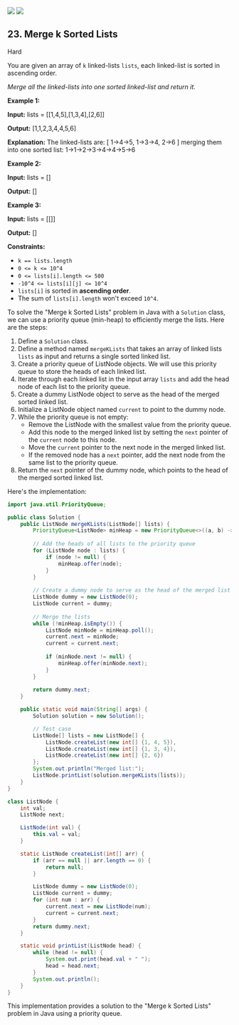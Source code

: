 [![](https://img.shields.io/github/stars/LeetCode-Top-Interview-150/LeetCode-Top-Interview-150?label=Stars&style=flat-square)](https://github.com/LeetCode-Top-Interview-150/LeetCode-Top-Interview-150)
[![](https://img.shields.io/github/forks/LeetCode-Top-Interview-150/LeetCode-Top-Interview-150?label=Fork%20me%20on%20GitHub%20&style=flat-square)](https://github.com/LeetCode-Top-Interview-150/LeetCode-Top-Interview-150/fork)

## 23\. Merge k Sorted Lists

Hard

You are given an array of `k` linked-lists `lists`, each linked-list is sorted in ascending order.

_Merge all the linked-lists into one sorted linked-list and return it._

**Example 1:**

**Input:** lists = \[\[1,4,5],[1,3,4],[2,6]]

**Output:** [1,1,2,3,4,4,5,6]

**Explanation:** The linked-lists are: [ 1->4->5, 1->3->4, 2->6 ] merging them into one sorted list: 1->1->2->3->4->4->5->6 

**Example 2:**

**Input:** lists = []

**Output:** [] 

**Example 3:**

**Input:** lists = \[\[]]

**Output:** [] 

**Constraints:**

*   `k == lists.length`
*   `0 <= k <= 10^4`
*   `0 <= lists[i].length <= 500`
*   `-10^4 <= lists[i][j] <= 10^4`
*   `lists[i]` is sorted in **ascending order**.
*   The sum of `lists[i].length` won't exceed `10^4`.

To solve the "Merge k Sorted Lists" problem in Java with a `Solution` class, we can use a priority queue (min-heap) to efficiently merge the lists. Here are the steps:

1. Define a `Solution` class.
2. Define a method named `mergeKLists` that takes an array of linked lists `lists` as input and returns a single sorted linked list.
3. Create a priority queue of ListNode objects. We will use this priority queue to store the heads of each linked list.
4. Iterate through each linked list in the input array `lists` and add the head node of each list to the priority queue.
5. Create a dummy ListNode object to serve as the head of the merged sorted linked list.
6. Initialize a ListNode object named `current` to point to the dummy node.
7. While the priority queue is not empty:
   - Remove the ListNode with the smallest value from the priority queue.
   - Add this node to the merged linked list by setting the `next` pointer of the `current` node to this node.
   - Move the `current` pointer to the next node in the merged linked list.
   - If the removed node has a `next` pointer, add the next node from the same list to the priority queue.
8. Return the `next` pointer of the dummy node, which points to the head of the merged sorted linked list.

Here's the implementation:

```java
import java.util.PriorityQueue;

public class Solution {
    public ListNode mergeKLists(ListNode[] lists) {
        PriorityQueue<ListNode> minHeap = new PriorityQueue<>((a, b) -> a.val - b.val);
        
        // Add the heads of all lists to the priority queue
        for (ListNode node : lists) {
            if (node != null) {
                minHeap.offer(node);
            }
        }
        
        // Create a dummy node to serve as the head of the merged list
        ListNode dummy = new ListNode(0);
        ListNode current = dummy;
        
        // Merge the lists
        while (!minHeap.isEmpty()) {
            ListNode minNode = minHeap.poll();
            current.next = minNode;
            current = current.next;
            
            if (minNode.next != null) {
                minHeap.offer(minNode.next);
            }
        }
        
        return dummy.next;
    }

    public static void main(String[] args) {
        Solution solution = new Solution();

        // Test case
        ListNode[] lists = new ListNode[] {
            ListNode.createList(new int[] {1, 4, 5}),
            ListNode.createList(new int[] {1, 3, 4}),
            ListNode.createList(new int[] {2, 6})
        };
        System.out.println("Merged list:");
        ListNode.printList(solution.mergeKLists(lists));
    }
}

class ListNode {
    int val;
    ListNode next;

    ListNode(int val) {
        this.val = val;
    }

    static ListNode createList(int[] arr) {
        if (arr == null || arr.length == 0) {
            return null;
        }

        ListNode dummy = new ListNode(0);
        ListNode current = dummy;
        for (int num : arr) {
            current.next = new ListNode(num);
            current = current.next;
        }
        return dummy.next;
    }

    static void printList(ListNode head) {
        while (head != null) {
            System.out.print(head.val + " ");
            head = head.next;
        }
        System.out.println();
    }
}
```

This implementation provides a solution to the "Merge k Sorted Lists" problem in Java using a priority queue.